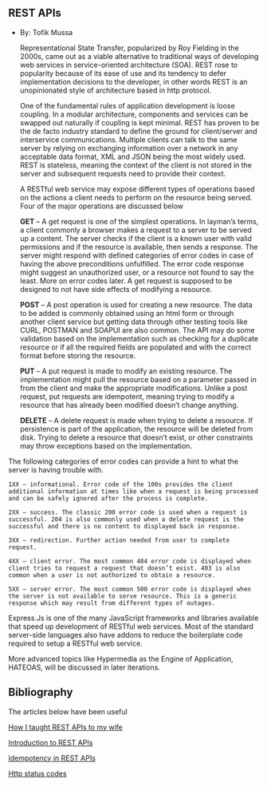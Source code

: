 ## REST APIs
+ By: Tofik Mussa

  Representational State Transfer, popularized by Roy Fielding in the 2000s, came out as a viable alternative to traditional ways of developing web services in service-oriented architecture (SOA). REST rose to popularity because of its ease of use and its tendency to defer implementation decisions to the developer, in other words REST is an unopinionated style of architecture based in http protocol. 

  One of the fundamental rules of application development is loose coupling. In a modular architecture, components and services can be swapped out naturally if coupling is kept minimal. REST has proven to be the de facto industry standard to define the ground for client/server and interservice communications. Multiple clients can talk to the same server by relying on exchanging information over a network in any acceptable data format, XML and JSON being the most widely used. REST is stateless, meaning the context of the client is not stored in the server and subsequent requests need to provide their context.

  A RESTful web service may expose different types of operations based on the actions a client needs to perform on the resource being served. Four of the major operations are discussed below

    **GET** – A get request is one of the simplest operations. In layman’s terms, a client commonly a browser makes a request to a server to be served up a content. The server checks if the client is a known user with valid permissions and if the resource is available, then sends a response. The server might respond with defined categories of error codes in case of having the above preconditions unfulfilled. The error code response might suggest an unauthorized user, or a resource not found to say the least. More on error codes later. A get request is supposed to be designed to not have side effects of modifying a resource. 

    **POST** – A post operation is used for creating a new resource. The data to be added is commonly obtained using an html form or through another client service but getting data through other testing tools like CURL, POSTMAN and SOAPUI are also common. The API may do some validation based on the implementation such as checking for a duplicate resource or if all the required fields are populated and with the correct format before storing the resource.

    **PUT** – A put request is made to modify an existing resource. The implementation might pull the resource based on a parameter passed in from the client and make the appropriate modifications. Unlike a post request, put requests are idempotent, meaning trying to modify a resource that has already been modified doesn’t change anything. 

    **DELETE** – A delete request is made when trying to delete a resource. If persistence is part of the application, the resource will be deleted from disk. Trying to delete a resource that doesn’t exist, or other constraints may throw exceptions based on the implementation.
 
The following categories of error codes can provide a hint to what the server is having trouble with. 

    1XX – informational. Error code of the 100s provides the client additional information at times like when a request is being processed and can be safely ignored after the process is complete. 
    
    2XX – success. The classic 200 error code is used when a request is successful. 204 is also commonly used when a delete request is the successful and there is no content to displayed back in response. 
    
    3XX – redirection. Further action needed from user to complete request. 

    4XX – client error. The most common 404 error code is displayed when client tries to request a request that doesn’t exist. 403 is also common when a user is not authorized to obtain a resource.

    5XX – server error. The most common 500 error code is displayed when the server is not available to serve resource. This is a generic response which may result from different types of outages. 

  Express.Js is one of the many JavaScript frameworks and libraries available that speed up development of RESTful web services. Most of the standard server-side languages also have addons to reduce the boilerplate code required to setup a RESTful web service. 

  More advanced topics like Hypermedia as the Engine of Application, HATEOAS, will be discussed in later iterations.

## Bibliography
The articles below have been useful

[How I taught REST APIs to my wife](http://www.looah.com/source/view/2284)

[Introduction to REST APIs](https://itnext.io/javascript-fundamentals-an-introduction-to-rest-apis-7cbe8a809d3b)

[Idempotency in REST APIs](https://restfulapi.net/idempotent-rest-apis/)

[Http status codes](https://www.restapitutorial.com/httpstatuscodes.html)



